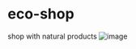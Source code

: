 # eco-shop
shop with natural products
![image](https://github.com/squark11/eco-shop/assets/82764740/e04fa4a2-4479-410b-9963-eeccfa2106b3)
